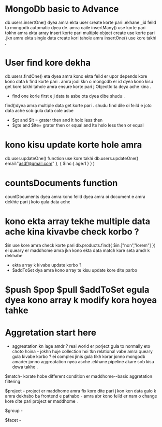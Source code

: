  # MongoDb basic to Advance
 db.users.insertOne() dyea amra ekta user create korte pari .ekhane _id feild ta mongodb automatic dyea de.
 amra caile insertMany() use korte pari tokhn amra ekta array insert korte pari multiple object create use korte pari .jkn amra ekta single data create kori tahole amra insertOne() use kore takhi .

# User find kore dekha
db.users.findOne() eta dyea amra kono ekta feild er upor depends kore kono data k find korte pari . amra jodi kkn o mongodb er id dyea kono kisu get kore takhi tahole amra ensure korte pari j ObjectId ta deya ache kina .
- find one korle first e j data ta asbe ota dyea dibe shudu .

find()dyea amra multiple data get korte pari .
shudu find dile oi feild e joto data ache sob gula data cole asbe 

- $gt and $lt = grater then and lt holo less then
- $gte and $lte= grater then or equal and lte holo less then or equal 

# kono kisu update korte hole amra 
db.user.updateOne() function use kore takhi 
db.users.updateOne({
    email:"asdf@gmail.com"
},
{
    $inc:{
        age:1
    }
}
)

# countsDocuments function 
countDocuments dyea amra kono feild dyea amra oi document e amra dekhte pari j koto gula data ache 

# kono ekta array tekhe multiple data ache kina kivavbe check korbo ?
$in use kore amra check korte pari
db.products.find({
    $in:["non","lorem"]
})
ei queary er maddhome amra jkn kono ekta data match kore seta amdr k dekhabe 

- ekta array k kivabe update korbo ?
- $addToSet dya amra kono array te kisu update kore dite parbo 
# $push $pop $pull $addToSet egula dyea kono array k modify kora hoyea tahke 


# Aggretation start here
- aggreatation kn lage amdr ?
real world  er porject gula to normally eto choto hoina - jokhn huje collection hoi tkn relational vabe amra queary gula kivabe korbo ? ei complex jinis gula tikh korar jonno mongodb amader jonno aggreatation nyea asche .ekhane pipeline akare sob kisu dewa takhe .

$match- korate hobe different condition er maddhome--basic aggretation filtering


$project - project er maddhome amra  fix kore dite pari j kon kon data gulo k amra dekhabo ba frontend e pathabo - amra abr kono feild er nam o change kore dite pari project er maddhome .

$group - 

$facet - 